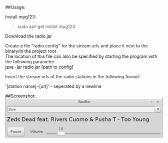 ##Usage:
  
Install mpg123:  
  
>sudo apt-get install mpg123  

Download the radio.jar  
  
Create a file "radio.config" for the stream urls and place it next to the binary/in the project root   
The location of this file can also be specified by starting the program with the following parameter:  
java -jar radio.jar [path to config]  

Insert the stream urls of the radio stations in the following format:  
  
'[station name]~[url]' - seperated by a newline  
  
##Screenshot:
![Screenshot](/radio.png?raw=true)
